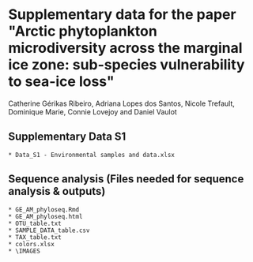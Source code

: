 # Supplementary data for the paper "Arctic phytoplankton microdiversity across the marginal ice zone: sub-species vulnerability to sea-ice loss"
Catherine Gérikas Ribeiro, Adriana Lopes dos Santos, Nicole Trefault, Dominique Marie, Connie Lovejoy and Daniel Vaulot

## Supplementary Data S1

    * Data_S1 - Environmental samples and data.xlsx

## Sequence analysis (Files needed for sequence analysis & outputs)

    * GE_AM_phyloseq.Rmd
    * GE_AM_phyloseq.html
    * OTU_table.txt
    * SAMPLE_DATA_table.csv
    * TAX_table.txt
    * colors.xlsx
    * \IMAGES

